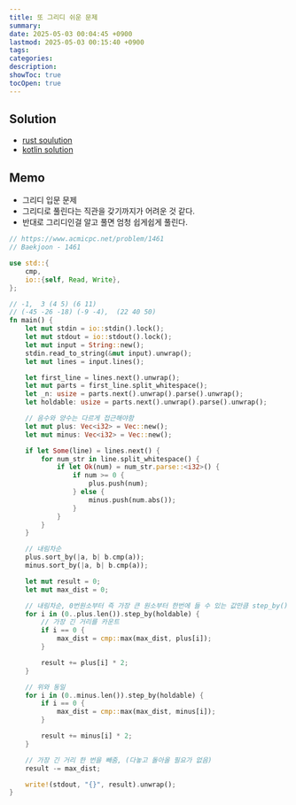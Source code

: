 ```yaml
---
title: 또 그리디 쉬운 문제
summary: 
date: 2025-05-03 00:04:45 +0900
lastmod: 2025-05-03 00:15:40 +0900
tags: 
categories: 
description: 
showToc: true
tocOpen: true
---
```


## Solution
- [rust soulution](https://github.com/SmallzooDev/coding_interview_rust/blob/main/src/bin/b_1461.rs)
- [kotlin solution](https://github.com/SmallzooDev/CodingInterviewKotlin/blob/main/src/main/kotlin/problems/baekjoon/p1461/Main.kt)


## Memo
- 그리디 입문 문제
- 그리디로 풀린다는 직관을 갖기까지가 어려운 것 같다.
- 반대로 그리디인걸 알고 풀면 엄청 쉽게쉽게 풀린다.

```rust
// https://www.acmicpc.net/problem/1461
// Baekjoon - 1461

use std::{
    cmp,
    io::{self, Read, Write},
};

// -1,  3 (4 5) (6 11)
// (-45 -26 -18) (-9 -4),  (22 40 50)
fn main() {
    let mut stdin = io::stdin().lock();
    let mut stdout = io::stdout().lock();
    let mut input = String::new();
    stdin.read_to_string(&mut input).unwrap();
    let mut lines = input.lines();

    let first_line = lines.next().unwrap();
    let mut parts = first_line.split_whitespace();
    let _n: usize = parts.next().unwrap().parse().unwrap();
    let holdable: usize = parts.next().unwrap().parse().unwrap();

    // 음수와 양수는 다르게 접근해야함
    let mut plus: Vec<i32> = Vec::new();
    let mut minus: Vec<i32> = Vec::new();

    if let Some(line) = lines.next() {
        for num_str in line.split_whitespace() {
            if let Ok(num) = num_str.parse::<i32>() {
                if num >= 0 {
                    plus.push(num);
                } else {
                    minus.push(num.abs());
                }
            }
        }
    }

    // 내림차순
    plus.sort_by(|a, b| b.cmp(a));
    minus.sort_by(|a, b| b.cmp(a));

    let mut result = 0;
    let mut max_dist = 0;

    // 내림차순, 0번원소부터 즉 가장 큰 원소부터 한번에 들 수 있는 값만큼 step_by()
    for i in (0..plus.len()).step_by(holdable) {
        // 가장 긴 거리를 카운트
        if i == 0 {
            max_dist = cmp::max(max_dist, plus[i]);
        }

        result += plus[i] * 2;
    }

    // 위와 동일
    for i in (0..minus.len()).step_by(holdable) {
        if i == 0 {
            max_dist = cmp::max(max_dist, minus[i]);
        }

        result += minus[i] * 2;
    }

    // 가장 긴 거리 한 번을 빼줌, (다놓고 돌아올 필요가 없음)
    result -= max_dist;

    write!(stdout, "{}", result).unwrap();
}
```

